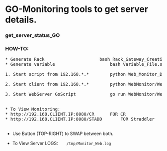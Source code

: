 # GO-Monitoring tools to get server details.

### get_server_status_GO

### HOW-TO:

<pre>
* Generate Rack 	  		        bash Rack_Gateway_Creation.sh
* Generate variable 			        bash Variable_File.sh

1. Start script from 192.168.*.*		python Web_Monitor_DataGenerator.py

2. Start client from 192.168.*.*		python WebMonitor/Web_Monitor_JSON_Client.py

3. Start WebServer GoScript		        go run WebMonitor/WebMonitor_Server.go


* To View Monitoring:
* http://192.168.CLIENT.IP:8080/CR		FOR CR
* http://192.168.CLIENT.IP:8080/STADD		FOR Straddler

</pre>
* Use Button (TOP-RIGHT) to SWAP between both.

* To View Server LOGS:    &nbsp;&nbsp;&nbsp;&nbsp;&nbsp; `/tmp/Monitor_Web.log`
